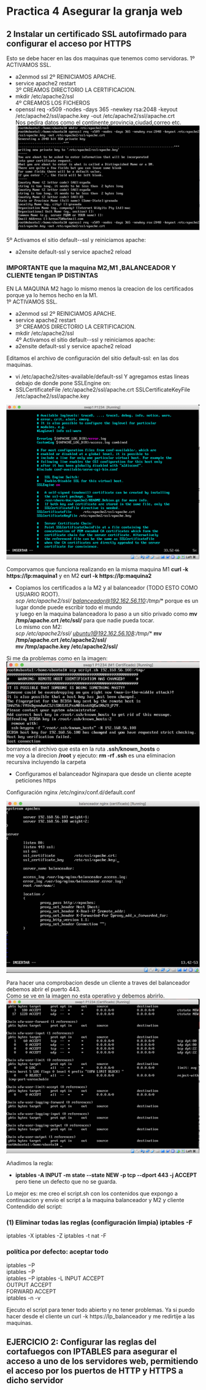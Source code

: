 # Practica 4 Asegurar la granja web
## 2 Instalar un certificado SSL autofirmado para configurar el acceso por HTTPS
Esto se debe hacer en las dos maquinas que tenemos como servidoras.
1º ACTIVAMOS SSL.  
+ a2enmod ssl 
2º REINICIAMOS APACHE.  
+ service apache2 restart  
3º CREAMOS DIRECTORIO LA CERTIFICACION. 
+ mkdir /etc/apache2/ssl  
4º CREAMOS LOS FICHEROS  
+ openssl req -x509 -nodes -days 365 -newkey rsa:2048 -keyout
/etc/apache2/ssl/apache.key -out /etc/apache2/ssl/apache.crt  
Nos pedira datos como el continente,provincia,ciudad,correo etc.
![img1](https://github.com/miguelUGR/swap1718/blob/master/Practicas/practica4/img1.png)  

5º Activamos el sitio default--ssl y reiniciamos apache:
+ a2ensite default-ssl  y   service apache2 reload
### IMPORTANTE que la maquina M2,M1 ,BALANCEADOR Y CLIENTE tengan IP DISTINTAS  

EN LA MAQUINA M2 hago lo mismo menos la creacion de los certificados porque ya lo hemos hecho en la M1.  
1º ACTIVAMOS SSL.  
+ a2enmod ssl 
2º REINICIAMOS APACHE.  
+ service apache2 restart  
3º CREAMOS DIRECTORIO LA CERTIFICACION. 
+ mkdir /etc/apache2/ssl  
4º Activamos el sitio default--ssl y reiniciamos apache:
+ a2ensite default-ssl   y   service apache2 reload


Editamos el archivo de configuración del sitio default-ssl: en las dos maquinas.  
+ vi /etc/apache2/sites-available/default-ssl
Y agregamos estas lineas debajo de donde pone SSLEngine on:
+ SSLCertificateFile /etc/apache2/ssl/apache.crt SSLCertificateKeyFile /etc/apache2/ssl/apache.key  

![img2](https://github.com/miguelUGR/swap1718/blob/master/Practicas/practica4/img2.png)  

Comporvamos que funciona realizando en la misma maquina  M1 **curl -k https://Ip:maquina1**  y  en M2 **curl -k https://Ip:maquina2** 


+ Copiamos los certificados a la M2 y al balanceador (TODO ESTO COMO USUARIO ROOT).  
**scp /etc/apache2/ssl/* balanceador@192.162.56.110:/tmp/** porque es un lugar donde puede escribir todo el mundo  
y luego en la maquina balanceadora lo paso a un sitio privado como **mv /tmp/apache.crt  /etc/ssl/**  para que nadie pueda tocar.  
Lo mismo con M2:  
**scp /etc/apache2/ssl/* ubuntu1@192.162.56.108:/tmp/**
**mv /tmp/apache.crt  /etc/apache2/ssl/**   
**mv /tmp/apache.key  /etc/apache2/ssl/**  

Si me da problemas como en la imagen:
![img6](https://github.com/miguelUGR/swap1718/blob/master/Practicas/practica4/img6.png)
borramos el archivo  que esta en la ruta **.ssh/known_hosts**   o  
me voy a la direcion **/root** y ejecuto: **rm -rf .ssh**  es una eliminacion recursiva incluyendo la carpeta




+ Configuramos el balanceador Nginxpara que desde un cliente acepte peticiones https  

Configuración nginx /etc/nginx/conf.d/default.conf  

![img4](https://github.com/miguelUGR/swap1718/blob/master/Practicas/practica4/img4.png)

Para hacer una comprobacion desde un cliente a traves del balanceador debemos abrir el puerto 443.  
Como se ve en la imagen no esta operativo y debemos abrirlo.
![img5](https://github.com/miguelUGR/swap1718/blob/master/Practicas/practica4/img5.png)  

Añadimos la regla:
+ **iptables -A INPUT -m state --state NEW -p tcp --dport 443 -j ACCEPT** pero tiene un defecto que no se guarda.

Lo mejor es: me creo el script.sh con los contenidos que expongo a continuacion  y envio el script a la maquina balanceador y M2 y cliente
Contendido del script:  
### (1) Eliminar todas las reglas (configuración limpia) iptables -F
iptables -X
iptables -Z
iptables -t nat -F
### política por defecto: aceptar todo
iptables −P  
iptables −P  
iptables −P
iptables -L
INPUT ACCEPT  
OUTPUT ACCEPT  
FORWARD ACCEPT  
iptables -n -v

Ejecuto el script para tener todo abierto y no tener problemas.
Ya si puedo hacer desde el cliente un curl -k https://Ip_balanceador y me redirtije a las maquinas.




## EJERCICIO 2: Configurar las reglas del cortafuegos con IPTABLES para asegurar el acceso a uno de los servidores web, permitiendo el acceso por los puertos de HTTP y HTTPS a dicho servidor


